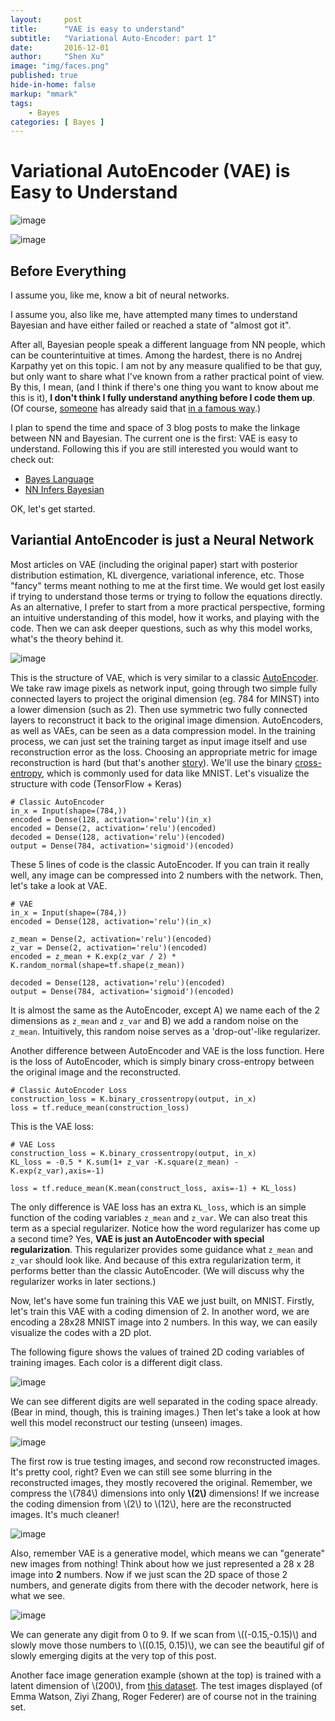 ```yaml
---
layout:     post
title:      "VAE is easy to understand"
subtitle:   "Variational Auto-Encoder: part 1"
date:       2016-12-01
author:     "Shen Xu"
image: "img/faces.png"
published: true
hide-in-home: false
markup: "mmark"
tags:
    - Bayes
categories: [ Bayes ]    
---
```


Variational AutoEncoder (VAE) is Easy to Understand
==================================

![image](/img/digits.gif)

![image](/img/faces.png)

Before Everything
-----
I assume you, like me, know a bit of neural networks.

I assume you, also like me, have attempted many times to understand Bayesian and have either failed or reached a state of "almost got it".

After all, Bayesian people speak a different language from NN people, which can be counterintuitive at times. Among the hardest, there is no Andrej Karpathy yet on this topic. I am not by any measure qualified to be that guy, but only want to share what I've known from a rather practical point of view. By this, I mean, (and I think if there's one thing you want to know about me this is it), __I don't think I fully understand anything before I code them up__. (Of course, [someone](https://en.wikiquote.org/wiki/Richard_Feynman) has already said that [in a famous way](http://archives.caltech.edu/pictures/1.10-29.jpg).)

I plan to spend the time and space of 3 blog posts to make the linkage between NN and Bayesian. The current one is the first: VAE is easy to understand. Following this if you are still interested you would want to check out:

 - [Bayes Language](http://shenxudeu.github.io/2016/12/05/bayes-language/)
 - [NN Infers Bayesian](http://shenxudeu.github.io/2016/12/18/nn-infers-bayes/)

OK, let's get started.


Variantial AntoEncoder is just a Neural Network
----
Most articles on VAE (including the original paper) start with posterior distribution estimation, KL divergence, variational inference, etc. Those "fancy" terms meant nothing to me at the first time. We would get lost easily if trying to understand those terms or trying to follow the equations directly. As an alternative, I prefer to start from a more practical perspective, forming an intuitive understanding of this model, how it works, and playing with the code. Then we can ask deeper questions, such as why this model works, what's the theory behind it.

![image](/img/vae_as_nn.png)


This is the structure of VAE, which is very similar to a classic [AutoEncoder](http://ufldl.stanford.edu/tutorial/unsupervised/Autoencoders/). We take raw image pixels as network input, going through two simple fully connected layers to project the original dimension (eg. 784 for MINST) into a lower dimension (such as 2). Then use symmetric two fully connected layers to reconstruct it back to the original image dimension. AutoEncoders, as well as VAEs, can be seen as a data compression model. In the training process, we can just set the training target as input image itself and use reconstruction error as the loss. Choosing an appropriate metric for image reconstruction is hard (but that's another [story](https://arxiv.org/abs/1512.09300)). We'll use the binary [cross-entropy](https://www.tensorflow.org/versions/r0.11/api_docs/python/nn.html#sigmoid_cross_entropy_with_logits), which is commonly used for data like MNIST. Let's visualize the structure with code (TensorFlow + Keras)


```
# Classic AutoEncoder
in_x = Input(shape=(784,))
encoded = Dense(128, activation='relu')(in_x)
encoded = Dense(2, activation='relu')(encoded)
decoded = Dense(128, activation='relu')(encoded)
output = Dense(784, activation='sigmoid')(encoded)
```
These 5 lines of code is the classic AutoEncoder. If you can train it really well, any image can be compressed into 2 numbers with the network. Then, let's take a look at VAE.

```
# VAE
in_x = Input(shape=(784,))
encoded = Dense(128, activation='relu')(in_x)

z_mean = Dense(2, activation='relu')(encoded)
z_var = Dense(2, activation='relu')(encoded)
encoded = z_mean + K.exp(z_var / 2) * K.random_normal(shape=tf.shape(z_mean))

decoded = Dense(128, activation='relu')(encoded)
output = Dense(784, activation='sigmoid')(encoded)
```

It is almost the same as the AutoEncoder, except A) we name each of the 2 dimensions as `z_mean` and `z_var` and B) we add a random noise on the `z_mean`. Intuitively, this random noise serves as a 'drop-out'-like regularizer.

Another difference between AutoEncoder and VAE is the loss function. Here is the loss of AutoEncoder, which is simply binary cross-entropy between the original image and the reconstructed.

```
# Classic AutoEncoder Loss
construction_loss = K.binary_crossentropy(output, in_x)
loss = tf.reduce_mean(construction_loss)
```

This is the VAE loss:

```
# VAE Loss
construction_loss = K.binary_crossentropy(output, in_x)
KL_loss = -0.5 * K.sum(1+ z_var -K.square(z_mean) - K.exp(z_var),axis=-1)

loss = tf.reduce_mean(K.mean(construct_loss, axis=-1) + KL_loss)
```

The only difference is VAE loss has an extra `KL_loss`, which is an simple function of the coding variables `z_mean` and `z_var`. We can also treat this term as a special regularizer. Notice how the word regularizer has come up a second time? Yes, __VAE is just an AutoEncoder with special regularization__. This regularizer provides some guidance what `z_mean` and `z_var` should look like. And because of this extra regularization term, it performs better than the classic AutoEncoder. (We will discuss why the regularizer works in later sections.)

Now, let's have some fun training this VAE we just built, on MNIST. Firstly, let's train this VAE with a coding dimension of 2. In another word, we are encoding a 28x28 MNIST image into 2 numbers. In this way, we can easily visualize the codes with a 2D plot.

The following figure shows the values of trained 2D coding variables of training images. Each color is a different digit class.

![image](/img/hidden_vars_train.png )

We can see different digits are well separated in the coding space already. (Bear in mind, though, this is training images.) Then let's take a look at how well this model reconstruct our testing (unseen) images.

![image](/img/reconstruct_test.png )

The first row is true testing images, and second row reconstructed images. It's pretty cool, right? Even we can still see some blurring in the reconstructed images, they mostly recovered the original. Remember, we compress the \\(784\\) dimensions into only **\\(2\\)** dimensions! If we increase the coding dimension from \\(2\\) to \\(12\\), here are the reconstructed images. It's much cleaner!

![image](/img/reconstruct_test_latent12.png )

Also, remember VAE is a generative model, which means we can "generate" new images from nothing! Think about how we just represented a 28 x 28 image into **2** numbers. Now if we just scan the 2D space of those 2 numbers, and generate digits from there with the decoder network, here is what we see.

![image](/img/generate_digit_map.png )

We can generate any digit from 0 to 9. If we scan from \\((-0.15,-0.15)\\) and slowly move those numbers to \\((0.15, 0.15)\\), we can see the beautiful gif of slowly emerging digits at the very top of this post.  

Another face image generation example (shown at the top) is trained with a latent dimension of \\(200\\), from [this dataset](http://vis-www.cs.umass.edu/lfw/). The test images displayed (of Emma Watson, Ziyi Zhang, Roger Federer) are of course not in the training set.

